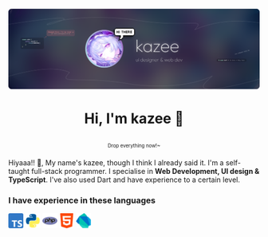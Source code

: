 ![...](https://raw.githubusercontent.com/00kazee/00kazee/refs/heads/main/dokoo.png)
# <p align="center">Hi, I'm kazee 🌸</p>
<p align="center"><sub><sup>Drop everything now!~</sup></sub></p>


Hiyaaa!! 👋, My name's kazee, though I think I already said it. I'm a self-taught full-stack programmer. I specialise in **Web Development, UI design & TypeScript**. I've also used Dart and have experience to a certain level.

### I have experience in these languages
<img src="ts.png" alt="TypeScript" width="30"/>
<img src="python.webp" alt="Python" width="30"/>
<img src="php.png" alt="PHP" width="30"/>
<img src="html.png" alt="HTML" width="30"/>
<img src="dart.png" alt="Dart" width="30"/>
